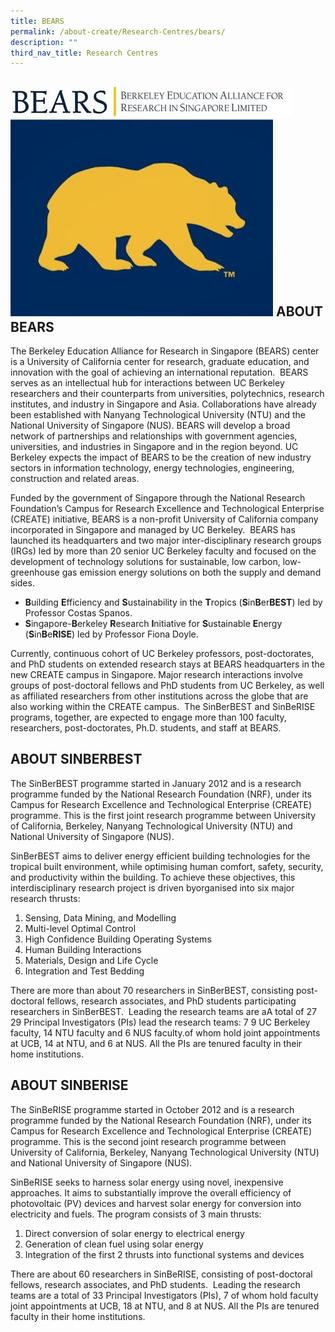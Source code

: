 ```yaml
---
title: BEARS
permalink: /about-create/Research-Centres/bears/
description: ""
third_nav_title: Research Centres
---
```

![](/images/Research%20Centres/BEARS/beaimg1.jpg)
![](/images/Research%20Centres/BEARS/bearimg2.jpg)
ABOUT BEARS
-----------

The Berkeley Education Alliance for Research in Singapore (BEARS) center is a University of California center for research, graduate education, and innovation with the goal of achieving an international reputation.  BEARS serves as an intellectual hub for interactions between UC Berkeley researchers and their counterparts from universities, polytechnics, research institutes, and industry in Singapore and Asia. Collaborations have already been established with Nanyang Technological University (NTU) and the National University of Singapore (NUS). BEARS will develop a broad network of partnerships and relationships with government agencies, universities, and industries in Singapore and in the region beyond. UC Berkeley expects the impact of BEARS to be the creation of new industry sectors in information technology, energy technologies, engineering, construction and related areas.

Funded by the government of Singapore through the National Research Foundation’s Campus for Research Excellence and Technological Enterprise (CREATE) initiative, BEARS is a non-profit University of California company incorporated in Singapore and managed by UC Berkeley.  BEARS has launched its headquarters and two major inter-disciplinary research groups (IRGs) led by more than 20 senior UC Berkeley faculty and focused on the development of technology solutions for sustainable, low carbon, low-greenhouse gas emission energy solutions on both the supply and demand sides.

*   **B**uilding **E**fficiency and **S**ustainability in the **T**ropics (**S**in**B**er**BEST**) led by Professor Costas Spanos.
*   **S**ingapore-**B**erkeley **R**esearch **I**nitiative for **S**ustainable **E**nergy (**S**in**B**e**RISE**) led by Professor Fiona Doyle.

Currently, continuous cohort of UC Berkeley professors, post-doctorates, and PhD students on extended research stays at BEARS headquarters in the new CREATE campus in Singapore. Major research interactions involve groups of post-doctoral fellows and PhD students from UC Berkeley, as well as affiliated researchers from other institutions across the globe that are also working within the CREATE campus.  The SinBerBEST and SinBeRISE programs, together, are expected to engage more than 100 faculty, researchers, post-doctorates, Ph.D. students, and staff at BEARS. 

ABOUT SINBERBEST
----------------

The SinBerBEST programme started in January 2012 and is a research programme funded by the National Research Foundation (NRF), under its Campus for Research Excellence and Technological Enterprise (CREATE) programme. This is the first joint research programme between University of California, Berkeley, Nanyang Technological University (NTU) and National University of Singapore (NUS).

SinBerBEST aims to deliver energy efficient building technologies for the tropical built environment, while optimising human comfort, safety, security, and productivity within the building. To achieve these objectives, this interdisciplinary research project is driven byorganised into six major research thrusts:

1.  Sensing, Data Mining, and Modelling
2.  Multi-level Optimal Control
3.  High Confidence Building Operating Systems
4.  Human Building Interactions
5.  Materials, Design and Life Cycle
6.  Integration and Test Bedding

There are more than about 70 researchers in SinBerBEST, consisting post-doctoral fellows, research associates, and PhD students participating researchers in SinBerBEST.  Leading the research teams are aA total of 27 29 Principal Investigators (PIs) lead the research teams: 7 9 UC Berkeley faculty, 14 NTU faculty and 6 NUS faculty.of whom hold joint appointments at UCB, 14 at NTU, and 6 at NUS. All the PIs are tenured faculty in their home institutions.

ABOUT SINBERISE
---------------

The SinBeRISE programme started in October 2012 and is a research programme funded by the National Research Foundation (NRF), under its Campus for Research Excellence and Technological Enterprise (CREATE) programme. This is the second joint research programme between University of California, Berkeley, Nanyang Technological University (NTU) and National University of Singapore (NUS). 

SinBeRISE seeks to harness solar energy using novel, inexpensive approaches. It aims to substantially improve the overall efficiency of photovoltaic (PV) devices and harvest solar energy for conversion into electricity and fuels. The program consists of 3 main thrusts:

1.  Direct conversion of solar energy to electrical energy
2.  Generation of clean fuel using solar energy
3.  Integration of the first 2 thrusts into functional systems and devices

There are about 60 researchers in SinBeRISE, consisting of post-doctoral fellows, research associates, and PhD students.  Leading the research teams are a total of 33 Principal Investigators (PIs), 7 of whom hold faculty joint appointments at UCB, 18 at NTU, and 8 at NUS. All the PIs are tenured faculty in their home institutions.